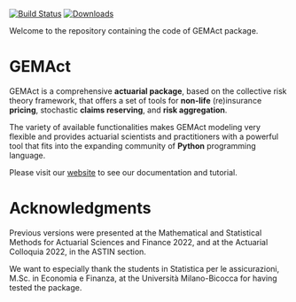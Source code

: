 [![Build Status](https://app.travis-ci.com/gpitt71/gemact-code.svg?branch=main)](https://app.travis-ci.com/github/gpitt71/gemact-code)
[![Downloads](https://pepy.tech/badge/gemact)](https://pepy.tech/project/gemact)




Welcome to the repository containing the code of GEMAct package.

# GEMAct

GEMAct is a comprehensive **actuarial package**, based on the collective risk theory framework, that offers a set of tools for **non-life** (re)insurance **pricing**, stochastic **claims reserving**, and **risk aggregation**.

The variety of available functionalities makes GEMAct modeling very flexible and provides actuarial scientists and practitioners with a powerful tool that fits into the expanding community of **Python** programming language.

Please visit our [website](https://gem-analytics.github.io/gemact/) to see our documentation and tutorial.

# Acknowledgments

Previous versions were presented at the Mathematical and Statistical 
Methods for Actuarial Sciences and Finance 2022, and at the Actuarial Colloquia 2022, in the ASTIN section. 

We want to especially thank the students in Statistica per le assicurazioni,
M.Sc. in Economia e Finanza, at the Università Milano-Bicocca for having tested the package.



